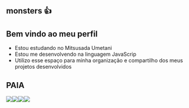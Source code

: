 ## monsters 👍

## Bem vindo ao meu perfil
- Estou estudando no Mitsusada Umetani
- Estou me desenvolvendo na linguagem JavaScrip
- Utilizo esse espaço para minha organização e compartilho dos meus projetos desenvolvidos

## PAIA

![](https://media1.tenor.com/m/GdiosKmodVIAAAAd/lolis-dance.gif)![](https://media.tenor.com/xE9m5-LkBeEAAAAi/anime-kanna.gif)![](https://media1.tenor.com/m/n80SahjQavAAAAAd/kenosbynpesta.gif)![](https://media.tenor.com/xE9m5-LkBeEAAAAi/anime-kanna.gif)
